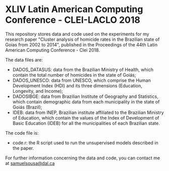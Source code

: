 # XLIV Latin American Computing Conference - CLEI-LACLO 2018

This repository stores data and code used on the experiments for my research paper "Cluster analysis of homicide rates in the Brazilian state of Goias from 2002 to 2014", published in the Proceedings of the 44th Latin American Computing Conference - Clei 2018. 

The data files are:
- DADOS_DATASUS: data from the Brazilian Ministry of Health, which contain the total number of homicides in the state of Goiás;
- DADOS_UNESCO: data from UNESCO, which comprise the Human Development Index (HDI) and its three dimensions (Education, Longevity, and Income);
- DADOSIBGE: data from Brazilian Institute of Geography and Statistics, which contain demographic data from each municipality in the state of Goiás (Brazil);
- IDEB: data from INEP, Brazilian institute affiliated to the Brazilian Ministry of Education, which contain the values of the Index of Development of Basic Education (IDEB) for all the municipalities of each Brazilian state.

The code file is:
- code.r: the R script used to run the unsupervised models described in the paper.

For further information concerning the data and code, you can contact me at samuelsousa@dal.ca
